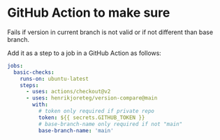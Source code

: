 # GitHub Action to make sure

Fails if version in current branch is not valid or if not different than base branch.

Add it as a step to a job in a GitHub Action as follows:

```yaml
jobs:
  basic-checks:
    runs-on: ubuntu-latest
    steps:
      - uses: actions/checkout@v2
      - uses: henrikjoreteg/version-compare@main
        with:
          # token only required if private repo
          token: ${{ secrets.GITHUB_TOKEN }}
          # base-branch-name only required if not "main"
          base-branch-name: 'main'
```
